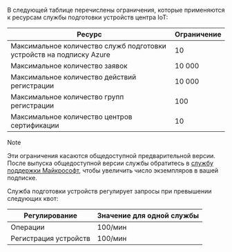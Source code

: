 В следующей таблице перечислены ограничения, которые применяются к ресурсам службы подготовки устройств центра IoT:

| Ресурс | Ограничение |
| --- | --- |
| Максимальное количество служб подготовки устройств на подписку Azure | 10 |
| Максимальное количество заявок | 10 000 |
| Максимальное количество действий регистрации | 10 000 |
| Максимальное количество групп регистрации | 100 |
| Максимальное количество центров сертификации | 10 |

> [!NOTE]
> Эти ограничения касаются общедоступной предварительной версии. После выпуска общедоступной версии службы обратитесь в [службу поддержки Майкрософт](https://azure.microsoft.com/support/options/), чтобы увеличить число экземпляров в вашей подписке.

Служба подготовки устройств регулирует запросы при превышении следующих квот:

| Регулирование | Значение для одной службы |
| --- | --- |
| Операции | 100/мин |
| Регистрация устройств | 100/мин |
